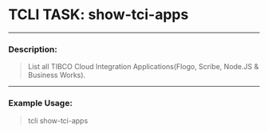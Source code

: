 # TCLI TASK: show-tci-apps

---
### Description:
> List all TIBCO Cloud Integration Applications(Flogo, Scribe, Node.JS & Business Works).

---
### Example Usage:
> tcli show-tci-apps
